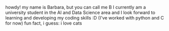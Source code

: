 
 howdy! 
 my name is Barbara, but you can call me B
 I currently am a university student in the AI and Data Science area and I look forward to learning and developing my coding skills :D (I've worked with python and C for now)
 fun fact, i guess: i love cats

